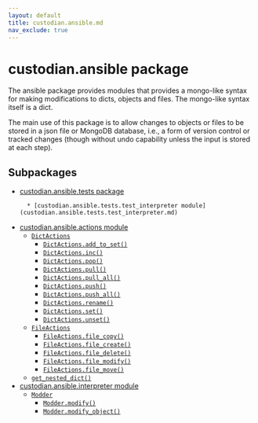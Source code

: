 ```yaml
---
layout: default
title: custodian.ansible.md
nav_exclude: true
---
```


# custodian.ansible package

The ansible package provides modules that provides a mongo-like syntax for
making modifications to dicts, objects and files. The mongo-like syntax
itself is a dict.

The main use of this package is to allow changes to objects or files to be
stored in a json file or MongoDB database, i.e., a form of version control
or tracked changes (though without undo capability unless the input is
stored at each step).

## Subpackages

* [custodian.ansible.tests package]()
  ```none
    * [custodian.ansible.tests.test_interpreter module](custodian.ansible.tests.test_interpreter.md)
  ```
* [custodian.ansible.actions module](custodian.ansible.actions.md)
  * [`DictActions`](custodian.ansible.actions.md#custodian.ansible.actions.DictActions)
    * [`DictActions.add_to_set()`](custodian.ansible.actions.md#custodian.ansible.actions.DictActions.add_to_set)
    * [`DictActions.inc()`](custodian.ansible.actions.md#custodian.ansible.actions.DictActions.inc)
    * [`DictActions.pop()`](custodian.ansible.actions.md#custodian.ansible.actions.DictActions.pop)
    * [`DictActions.pull()`](custodian.ansible.actions.md#custodian.ansible.actions.DictActions.pull)
    * [`DictActions.pull_all()`](custodian.ansible.actions.md#custodian.ansible.actions.DictActions.pull_all)
    * [`DictActions.push()`](custodian.ansible.actions.md#custodian.ansible.actions.DictActions.push)
    * [`DictActions.push_all()`](custodian.ansible.actions.md#custodian.ansible.actions.DictActions.push_all)
    * [`DictActions.rename()`](custodian.ansible.actions.md#custodian.ansible.actions.DictActions.rename)
    * [`DictActions.set()`](custodian.ansible.actions.md#custodian.ansible.actions.DictActions.set)
    * [`DictActions.unset()`](custodian.ansible.actions.md#custodian.ansible.actions.DictActions.unset)
  * [`FileActions`](custodian.ansible.actions.md#custodian.ansible.actions.FileActions)
    * [`FileActions.file_copy()`](custodian.ansible.actions.md#custodian.ansible.actions.FileActions.file_copy)
    * [`FileActions.file_create()`](custodian.ansible.actions.md#custodian.ansible.actions.FileActions.file_create)
    * [`FileActions.file_delete()`](custodian.ansible.actions.md#custodian.ansible.actions.FileActions.file_delete)
    * [`FileActions.file_modify()`](custodian.ansible.actions.md#custodian.ansible.actions.FileActions.file_modify)
    * [`FileActions.file_move()`](custodian.ansible.actions.md#custodian.ansible.actions.FileActions.file_move)
  * [`get_nested_dict()`](custodian.ansible.actions.md#custodian.ansible.actions.get_nested_dict)
* [custodian.ansible.interpreter module](custodian.ansible.interpreter.md)
  * [`Modder`](custodian.ansible.interpreter.md#custodian.ansible.interpreter.Modder)
    * [`Modder.modify()`](custodian.ansible.interpreter.md#custodian.ansible.interpreter.Modder.modify)
    * [`Modder.modify_object()`](custodian.ansible.interpreter.md#custodian.ansible.interpreter.Modder.modify_object)